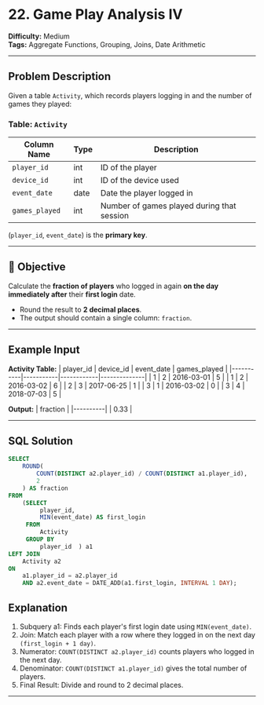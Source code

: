 # 22. Game Play Analysis IV

**Difficulty:** Medium  
**Tags:** Aggregate Functions, Grouping, Joins, Date Arithmetic

---

## Problem Description

Given a table `Activity`, which records players logging in and the number of games they played:

### Table: `Activity`
| Column Name  | Type    | Description                                    |
|--------------|---------|------------------------------------------------|
| `player_id`  | int     | ID of the player                               |
| `device_id`  | int     | ID of the device used                          |
| `event_date` | date    | Date the player logged in                      |
| `games_played` | int   | Number of games played during that session     |

(`player_id`, `event_date`) is the **primary key**.

---

## 🎯 Objective

Calculate the **fraction of players** who logged in again **on the day immediately after** their **first login** date.

- Round the result to **2 decimal places**.
- The output should contain a single column: `fraction`.

---

## Example Input

**Activity Table:**
| player_id | device_id | event_date | games_played |
|-----------|-----------|------------|--------------|
| 1         | 2         | 2016-03-01 | 5            |
| 1         | 2         | 2016-03-02 | 6            |
| 2         | 3         | 2017-06-25 | 1            |
| 3         | 1         | 2016-03-02 | 0            |
| 3         | 4         | 2018-07-03 | 5            |

**Output:**
| fraction |
|----------|
| 0.33     |

---


## SQL Solution

```sql
SELECT 
    ROUND(
        COUNT(DISTINCT a2.player_id) / COUNT(DISTINCT a1.player_id), 
        2
    ) AS fraction
FROM 
    (SELECT 
         player_id, 
         MIN(event_date) AS first_login
     FROM 
         Activity 
     GROUP BY 
         player_id  ) a1
LEFT JOIN 
    Activity a2 
ON 
    a1.player_id = a2.player_id 
    AND a2.event_date = DATE_ADD(a1.first_login, INTERVAL 1 DAY);
```

## Explanation

1. Subquery a1: Finds each player's first login date using ```MIN(event_date)```.
2. Join: Match each player with a row where they logged in on the next day ```(first_login + 1 day)```.
3. Numerator: ```COUNT(DISTINCT a2.player_id)``` counts players who logged in the next day.
4. Denominator: ```COUNT(DISTINCT a1.player_id)``` gives the total number of players.
5. Final Result: Divide and round to 2 decimal places.
---
